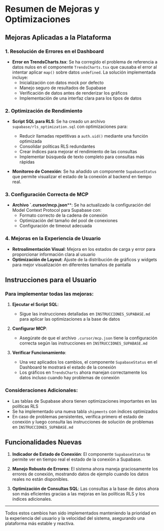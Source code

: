 # Resumen de Mejoras y Optimizaciones

## Mejoras Aplicadas a la Plataforma

### 1. Resolución de Errores en el Dashboard

- **Error en TrendsCharts.tsx**: Se ha corregido el problema de referencia a datos nulos en el componente `TrendsCharts.tsx` que causaba el error al intentar aplicar `map()` sobre datos `undefined`. La solución implementada incluye:
  - Inicialización con datos mock por defecto
  - Manejo seguro de resultados de Supabase
  - Verificación de datos antes de renderizar los gráficos
  - Implementación de una interfaz clara para los tipos de datos

### 2. Optimización de Rendimiento

- **Script SQL para RLS**: Se ha creado un archivo `supabase/rls_optimization.sql` con optimizaciones para:
  - Reducir llamadas repetitivas a `auth.uid()` mediante una función optimizada
  - Consolidar políticas RLS redundantes
  - Crear índices para mejorar el rendimiento de las consultas
  - Implementar búsqueda de texto completo para consultas más rápidas

- **Monitoreo de Conexión**: Se ha añadido un componente `SupabaseStatus` que permite visualizar el estado de la conexión al backend en tiempo real.

### 3. Configuración Correcta de MCP

- **Archivo `.cursor/mcp.json****: Se ha actualizado la configuración del Model Context Protocol para Supabase con:
  - Formato correcto de la cadena de conexión
  - Optimización del tamaño del pool de conexiones
  - Configuración de timeout adecuada

### 4. Mejoras en la Experiencia de Usuario

- **Retroalimentación Visual**: Mejora en los estados de carga y error para proporcionar información clara al usuario
- **Optimización de Layout**: Ajuste de la distribución de gráficos y widgets para mejor visualización en diferentes tamaños de pantalla

## Instrucciones para el Usuario

### Para implementar todas las mejoras:

1. **Ejecutar el Script SQL**:
   - Sigue las instrucciones detalladas en `INSTRUCCIONES_SUPABASE.md` para aplicar las optimizaciones a la base de datos

2. **Configurar MCP**:
   - Asegúrate de que el archivo `.cursor/mcp.json` tiene la configuración correcta según las instrucciones en `INSTRUCCIONES_SUPABASE.md`

3. **Verificar Funcionamiento**:
   - Una vez aplicados los cambios, el componente `SupabaseStatus` en el Dashboard te mostrará el estado de la conexión
   - Los gráficos en `TrendsCharts` ahora manejan correctamente los datos incluso cuando hay problemas de conexión

### Consideraciones Adicionales:

- Las tablas de Supabase ahora tienen optimizaciones importantes en las políticas RLS
- Se ha implementado una nueva tabla `shipments` con índices optimizados
- En caso de problemas persistentes, verifica primero el estado de conexión y luego consulta las instrucciones de solución de problemas en `INSTRUCCIONES_SUPABASE.md`

## Funcionalidades Nuevas

1. **Indicador de Estado de Conexión**: El componente `SupabaseStatus` te permite ver en tiempo real el estado de la conexión a Supabase.

2. **Manejo Robusto de Errores**: El sistema ahora maneja graciosamente los errores de conexión, mostrando datos de ejemplo cuando los datos reales no están disponibles.

3. **Optimización de Consultas SQL**: Las consultas a la base de datos ahora son más eficientes gracias a las mejoras en las políticas RLS y los índices adicionales.

---

Todos estos cambios han sido implementados manteniendo la prioridad en la experiencia del usuario y la velocidad del sistema, asegurando una plataforma más estable y reactiva. 